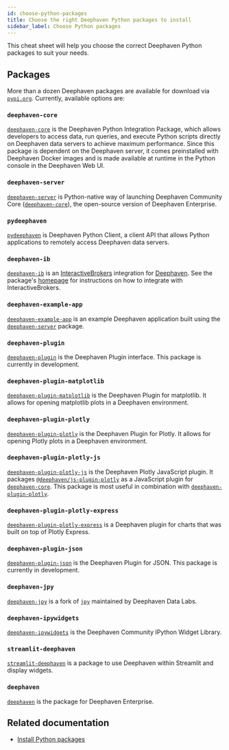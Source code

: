 ```yaml
---
id: choose-python-packages
title: Choose the right Deephaven Python packages to install
sidebar_label: Choose Python packages
---
```


This cheat sheet will help you choose the correct Deephaven Python packages to suit your needs.

## Packages

More than a dozen Deephaven packages are available for download via [`pypi.org`](https://pypi.org/search/?q=deephaven). Currently, available options are:

### `deephaven-core`

[`deephaven-core`](https://pypi.org/project/deephaven-core/) is the Deephaven Python Integration Package, which allows developers to access data, run queries, and execute Python scripts directly on Deephaven data servers to achieve maximum performance. Since this package is dependent on the Deephaven server, it comes preinstalled with Deephaven Docker images and is made available at runtime in the Python console in the Deephaven Web UI.

### `deephaven-server`

[`deephaven-server`](https://pypi.org/project/deephaven-server/) is Python-native way of launching Deephaven Community Core ([`deephaven-core`](https://www.github.com/deephaven/deephaven-core)), the open-source version of Deephaven Enterprise.

### `pydeephaven`

[`pydeephaven`](https://pypi.org/project/pydeephaven/) is Deephaven Python Client, a client API that allows Python applications to remotely access Deephaven data servers.

### `deephaven-ib`

[`deephaven-ib`](https://pypi.org/project/deephaven-ib/) is an [InteractiveBrokers](https://www.interactivebrokers.com/en/home.php) integration for [Deephaven](https://deephaven.io). See the package's [homepage](https://pypi.org/project/deephaven-ib/) for instructions on how to integrate with InteractiveBrokers.

### `deephaven-example-app`

[`deephaven-example-app`](https://pypi.org/project/deephaven-example-app/) is an example Deephaven application built using the [`deephaven-server`](https://pypi.org/project/deephaven-server/) package.

### `deephaven-plugin`

[`deephaven-plugin`](https://pypi.org/project/deephaven-plugin/) is the Deephaven Plugin interface. This package is currently in development.

### `deephaven-plugin-matplotlib`

[`deephaven-plugin-matplotlib`](https://pypi.org/project/deephaven-plugin-matplotlib/) is the Deephaven Plugin for matplotlib. It allows for opening matplotlib plots in a Deephaven environment.

### `deephaven-plugin-plotly`

[`deephaven-plugin-plotly`](https://pypi.org/project/deephaven-plugin-plotly/) is the Deephaven Plugin for Plotly. It allows for opening Plotly plots in a Deephaven environment.

### `deephaven-plugin-plotly-js`

[`deephaven-plugin-plotly-js`](https://pypi.org/project/deephaven-plugin-plotly-js/) is the Deephaven Plotly JavaScript plugin. It packages [`@deephaven/js-plugin-plotly`](https://www.npmjs.com/package/@deephaven/js-plugin-plotly) as a JavaScript plugin for [`deephaven-core`](https://github.com/deephaven/deephaven-core). This package is most useful in combination with [`deephaven-plugin-plotly`](https://github.com/deephaven/deephaven-plugin-plotly).

### `deephaven-plugin-plotly-express`

[`deephaven-plugin-plotly-express`](https://pypi.org/project/deephaven-plugin-plotly-express/) is a Deephaven plugin for charts that was built on top of Plotly Express.

### `deephaven-plugin-json`

[`deephaven-plugin-json`](https://pypi.org/project/deephaven-plugin-json/) is the Deephaven Plugin for JSON. This package is currently in development.

### `deephaven-jpy`

[`deephaven-jpy`](https://pypi.org/project/deephaven-jpy/) is a fork of [`jpy`](https://github.com/bcdev/jpy.git) maintained by Deephaven Data Labs.

### `deephaven-ipywidgets`

[`deephaven-ipywidgets`](https://pypi.org/project/deephaven-ipywidgets/) is the Deephaven Community IPython Widget Library.

### `streamlit-deephaven`

[`streamlit-deephaven`](https://pypi.org/project/streamlit-deephaven/) is a package to use Deephaven within Streamlit and display widgets.

### `deephaven`

[`deephaven`](https://pypi.org/project/deephaven/) is the package for Deephaven Enterprise.

## Related documentation

- [Install Python packages](../../how-to-guides/install-python-packages.md)
